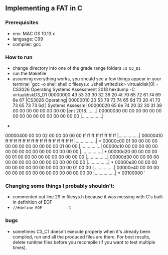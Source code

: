 ## Implementing a FAT in C

### Prerequisites

- env: MAC OS 10.13.x
- language: C99
- compiler: gcc

### How to run

- change directory into one of the grade range folders `cd D3_D1`
- run the Makefile
- assuming everything works, you should see a few things appear in your terminal
`gcc -o shell shell.c filesys.c
./shell
writedisk> virtualdisk[0] = CS3026 Operating Systems Assessment 2018
hexdump -C virtualdiskD3_D1
00000000  43 53 33 30 32 36 20 4f  70 65 72 61 74 69 6e 67  |CS3026 Operating|
00000010  20 53 79 73 74 65 6d 73  20 41 73 73 65 73 73 6d  | Systems Assessm|
00000020  65 6e 74 20 32 30 31 38  00 00 00 00 00 00 00 00  |ent 2018........|
00000030  00 00 00 00 00 00 00 00  00 00 00 00 00 00 00 00  |................|
*
00000400  00 00 02 00 00 00 00 00  ff ff ff ff ff ff ff ff  |................|
00000410  ff ff ff ff ff ff ff ff  ff ff ff ff ff ff ff ff  |................|
*
00000c00  01 00 00 00 00 00 00 00  00 00 00 00 00 01 00 00  |................|
00000c10  00 00 00 00 00 00 00 00  00 00 00 00 00 00 00 00  |................|
*
00000d20  00 00 00 00 00 01 00 00  00 00 00 00 00 00 00 00  |................|
00000d30  00 00 00 00 00 00 00 00  00 00 00 00 00 00 00 00  |................|
*
00000e30  00 00 00 00 00 00 00 00  00 00 00 00 00 01 00 00  |................|
00000e40  00 00 00 00 00 00 00 00  00 00 00 00 00 00 00 00  |................|
*
00100000
`

### Changing some things I probably shouldn't:

- commented out line 29 in filesys.h because it was messing with C's built in definition of EOF 
- `//#define EOF           -1`

### bugs

- sometimes C3_C1 doesn't execute properly when it's already been compiled, run and all the produced files are there. For best results, delete runtime files before you recompile (if you want to test multiple times).